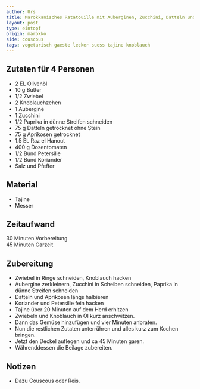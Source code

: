 ```yaml
---
author: Urs
title: Marokkanisches Ratatouille mit Auberginen, Zucchini, Datteln und fruchtigen Aprikosen
layout: post
type: eintopf
origin: marokko
side: couscous
tags: vegetarisch gaeste lecker suess tajine knoblauch
---
```

## Zutaten für 4 Personen
* 2 EL Olivenöl
* 10 g Butter
* 1/2 Zwiebel 
* 2 Knoblauchzehen
* 1 Aubergine 
* 1 Zucchini
* 1/2 Paprika in dünne Streifen schneiden
* 75 g Datteln getrocknet ohne Stein
* 75 g Aprikosen getrocknet 
* 1.5 EL Raz el Hanout
* 400 g Dosentomaten 
* 1/2 Bund Petersilie 
* 1/2 Bund Koriander
* Salz und Pfeffer
  
## Material
 * Tajine
 * Messer

## Zeitaufwand
 30 Minuten Vorbereitung  
 45 Minuten Garzeit

## Zubereitung
 * Zwiebel in Ringe schneiden, Knoblauch hacken
 * Aubergine zerkleinern, Zucchini in Scheiben schneiden, Paprika in dünne Streifen schneiden
 * Datteln und Aprikosen längs halbieren
 * Koriander und Petersilie fein hacken
 * Tajine über 20 Minuten auf dem Herd erhitzen 
 * Zwiebeln und Knoblauch in Öl kurz anschwitzen. 
 * Dann das Gemüse hinzufügen und vier Minuten anbraten. 
 * Nun die restlichen Zutaten unterrühren und alles kurz zum Kochen bringen.
 * Jetzt den Deckel auflegen und ca 45 Minuten garen.
 * Währenddessen die Beilage zubereiten.

## Notizen
* Dazu Couscous oder Reis.
